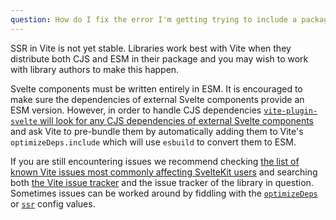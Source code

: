 ```yaml
---
question: How do I fix the error I'm getting trying to include a package?
---
```


SSR in Vite is not yet stable. Libraries work best with Vite when they distribute both CJS and ESM in their package and you may wish to work with library authors to make this happen.

Svelte components must be written entirely in ESM. It is encouraged to make sure the dependencies of external Svelte components provide an ESM version. However, in order to handle CJS dependencies [`vite-plugin-svelte` will look for any CJS dependencies of external Svelte components](https://github.com/sveltejs/vite-plugin-svelte/blob/main/docs/faq.md#what-is-going-on-with-vite-and-pre-bundling-dependencies) and ask Vite to pre-bundle them by automatically adding them to Vite's `optimizeDeps.include` which will use `esbuild` to convert them to ESM.

If you are still encountering issues we recommend checking [the list of known Vite issues most commonly affecting SvelteKit users](https://github.com/sveltejs/kit/issues/2086) and searching both [the Vite issue tracker](https://github.com/vitejs/vite/issues) and the issue tracker of the library in question. Sometimes issues can be worked around by fiddling with the [`optimizeDeps`](https://vitejs.dev/config/#dep-optimization-options) or [`ssr`](https://vitejs.dev/config/#ssr-options) config values.
